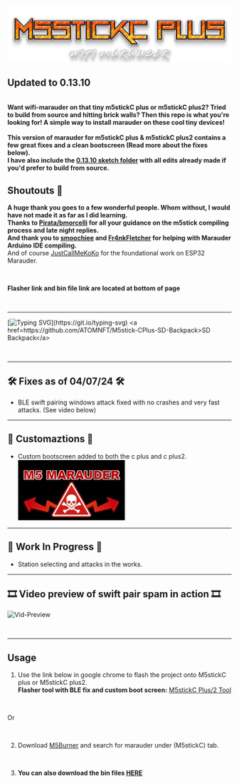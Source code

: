 ![Header](Images/main-header.png)
<br>

## Updated to 0.13.10
<br>
<b>Want wifi-marauder on that tiny m5stickC plus or m5stickC plus2? Tried to build from source and hitting brick walls? Then this repo is what you're looking for! A simple way to install marauder on these cool tiny devices! 
<br><br>
This version of marauder for m5stickC plus & m5stickC plus2 contains a few great fixes and a clean bootscreen (Read more about the fixes below). <br>
I have also include the <a href=https://github.com/ATOMNFT/M5stick-Marauder/tree/main/M5stickC%20Plus%201%20%26%202%20WiFi%20Marauder%200.13.10>0.13.10 sketch folder</a> with all edits already made if you'd prefer to build from source.</b>

<br> 

## Shoutouts 📢
<b>A huge thank you goes to a few wonderful people. Whom without, I would have not made it as far as I did learning.</b> <br>
<b>Thanks to <a href=https://github.com/bmorcelli>Pirata/bmorcelli</a> for all your guidance on the m5stick compiling process and late night replies.</b> <br>
<b>And thank you to <a href=https://github.com/smoochiee>smoochiee</a> and <a href=https://github.com/Fr4nkFletcher>Fr4nkFletcher</a> for helping with Marauder Arduino IDE compiling.</b><br>
And of course <a href=https://github.com/justcallmekoko>JustCallMeKoKo</a> for the foundational work on ESP32 Marauder. 

<br>

<b>Flasher link and bin file link are located at bottom of page</b>

<br>
<hr>

[![Typing SVG](https://readme-typing-svg.demolab.com?font=Fira+Code&pause=1000&color=F7CC08&random=false&width=435&lines=Looking+for+a+sd+attachment;to+expand+the+use+of+your+M5stick%3F;Visit+the+link+below+to+build+your+own!)](https://git.io/typing-svg)
<a href=https://github.com/ATOMNFT/M5stick-CPlus-SD-Backpack>SD Backpack</a>

<br>
<hr>

## 🛠️ Fixes as of 04/07/24 🛠️
- BLE swift pairing windows attack fixed with no crashes and very fast attacks. (See video below)

<hr>

## 🌟 Customaztions 🌟
- Custom bootscreen added to both the c plus and c plus2.<br>
![2USB](Images/M5boot-screen.jpg)

<hr>

## 🚧 Work In Progress 🚧
- Station selecting and attacks in the works.

<hr>

## 🎞️ Video preview of swift pair spam in action 🎞️

![Vid-Preview](Images/m5stickcp2-blefix.gif)

<br>
<hr>

## Usage
1. Use the link below in google chrome to flash the project onto M5stickC plus or M5stickC plus2. <br> 
**Flasher tool with BLE fix and custom boot screen:** <a href=https://atomnft.github.io/M5stick-Marauder/flash0.html>M5stickC Plus/2 Tool</a>

<br>

Or

<br>

2. Download <a href=https://docs.m5stack.com/en/download>M5Burner</a> and search for marauder under (M5stickC) tab. 

<br>

3. <b>You can also download the bin files <a href=https://github.com/ATOMNFT/M5stick-Marauder/tree/main/Bin%20Files>HERE</a></b>


